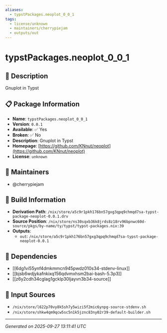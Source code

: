 ```yaml
---
aliases:
  - typstPackages.neoplot_0_0_1
tags:
  - license/unknown
  - maintainers/cherrypiejam
  - outputs/out
---
```


# typstPackages.neoplot_0_0_1

## 📝 Description

Gnuplot in Typst

## 📋 Package Information

- **Name**: `typstPackages.neoplot_0_0_1`
- **Version**: `0.0.1`
- **Available**: ✅ Yes
- **Broken**: ✅ No
- **Description**: Gnuplot in Typst
- **Homepage**: [https://github.com/KNnut/neoplot](https://github.com/KNnut/neoplot)
- **License**: `unknown`
## 👥 Maintainers

- @cherrypiejam


## 🔧 Build Information

- **Derivation Path**: `/nix/store/a5c9r1pkh176bn57gxg3qpq9chmqd7sa-typst-package-neoplot-0.0.1.drv`
- **Source Position**: `/nix/store/ns30sqxb36k8jrds8z18rv96bpnwc60d-source/pkgs/by-name/ty/typst/typst-packages.nix:39`
- **Outputs**:
  - `out`:  `/nix/store/a5c9r1pkh176bn57gxg3qpq9chmqd7sa-typst-package-neoplot-0.0.1`

## 🔗 Dependencies

- [[6dg1vi55ynf4dmkmmcn945pwdz010s34-stdenv-linux]]
- [[bjsb6wdjykafnkixq156qdvmxhsm2bai-bash-5.3p3]]
- [[z6y2cdh34cglag1gcklp30ljayvn3b34-source]]

## 📁 Input Sources

- `/nix/store/l622p70vy8k5sh7y5wizi5f2mic6ynpg-source-stdenv.sh`
- `/nix/store/shkw4qm9qcw5sc5n1k5jznc83ny02r39-default-builder.sh`

---
*Generated on 2025-09-27 13:11:41 UTC*
